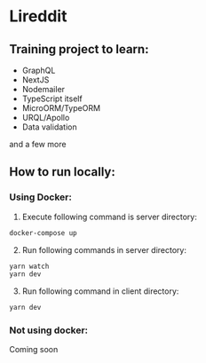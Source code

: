 # Lireddit

## Training project to learn:
- GraphQL
- NextJS
- Nodemailer
- TypeScript itself
- MicroORM/TypeORM
- URQL/Apollo
- Data validation

and a few more

## How to run locally:

### Using Docker:
1. Execute following command is server directory:
```bash
docker-compose up
```
2. Run following commands in server directory:
```bash
yarn watch
yarn dev
```
3. Run following command in client directory:
```bash
yarn dev
```

### Not using docker:
Coming soon
